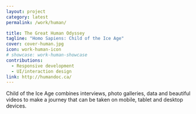 ```yaml
---
layout: project
category: latest
permalink: /work/human/

title: The Great Human Odyssey
tagline: "Homo Sapiens: Child of the Ice Age"
cover: cover-human.jpg
icon: work-human-icon
# showcase: work-human-showcase
contributions:
  - Responsive development
  - UI/interaction design
link: http://humandoc.ca/
---
```


Child of the Ice Age combines interviews, photo galleries, data and beautiful videos to make a journey that can be taken on mobile, tablet and desktop devices.
